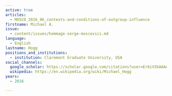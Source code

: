 ```yaml
---
active: true
articles:
  - MOSCO_2016_06_contexts-and-conditions-of-outgroup-influence
firstname: Michael A.
issue:
  - content/issues/hommage-serge-moscovici.md
language:
  - English
lastname: Hogg
positions_and_institutions:
  - institution: Claremont Graduate University, USA
social_channels:
  google_scholar: https://scholar.google.com/citations?user=Er6iV3kAAAAJ&hl=en
  wikipedia: https://en.wikipedia.org/wiki/Michael_Hogg
years:
  - 2016

---
```

